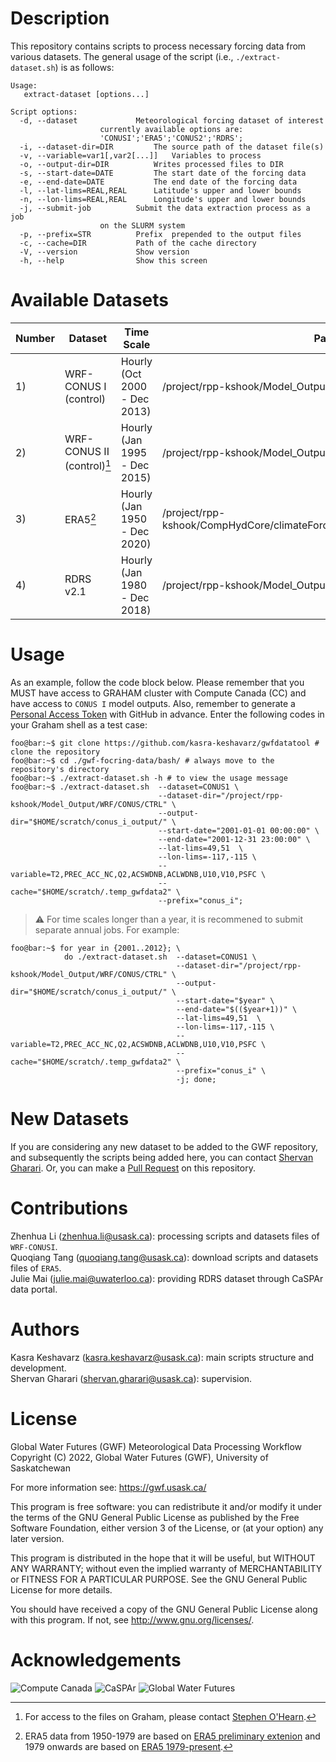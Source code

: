 # Description
This repository contains scripts to process necessary forcing data from various datasets. The general usage of the script (i.e., `./extract-dataset.sh`) is as follows:

```console
Usage:
   extract-dataset [options...]

Script options:
  -d, --dataset				Meteorological forcing dataset of interest
					currently available options are:
					'CONUSI';'ERA5';'CONUS2';'RDRS';
  -i, --dataset-dir=DIR			The source path of the dataset file(s)
  -v, --variable=var1[,var2[...]]	Variables to process
  -o, --output-dir=DIR			Writes processed files to DIR
  -s, --start-date=DATE			The start date of the forcing data
  -e, --end-date=DATE			The end date of the forcing data
  -l, --lat-lims=REAL,REAL		Latitude's upper and lower bounds
  -n, --lon-lims=REAL,REAL		Longitude's upper and lower bounds
  -j, --submit-job			Submit the data extraction process as a job
					on the SLURM system
  -p, --prefix=STR			Prefix  prepended to the output files
  -c, --cache=DIR			Path of the cache directory
  -V, --version				Show version
  -h, --help				Show this screen

```
# Available Datasets
|Number|Dataset                   |Time Scale                      |Path on CC Graham                                                                   |DOI                      |
|------|--------------------------|--------------------------------|------------------------------------------------------------------------------------|-------------------------|
|1)    |WRF-CONUS I (control)     |Hourly (Oct 2000 - Dec 2013)    |/project/rpp-kshook/Model_Output/WRF/CONUS/CTRL                                     |10.1007/s00382-016-3327-9|
|2)    |WRF-CONUS II (control)[^1]|Hourly (Jan 1995 - Dec 2015)    |/project/rpp-kshook/Model_Output/wrf-conus/CONUSII/hist                             |10.5065/49SN-8E08        |
|3)    |ERA5[^2]                  |Hourly (Jan 1950 - Dec 2020)    |/project/rpp-kshook/CompHydCore/climateForcingData/ERA5/ERA5_for_SUMMA/2_merged_data|10.24381/cds.adbb2d47 and [link](https://cds.climate.copernicus.eu/cdsapp#!/dataset/reanalysis-era5-single-levels-preliminary-back-extension?tab=overview)|
|4)    |RDRS v2.1                 |Hourly (Jan 1980 - Dec 2018)    |/project/rpp-kshook/Model_Output/RDRSv2.1                                           |10.5194/hess-25-4917-2021|


[^1]: For access to the files on Graham, please contact [Stephen O'Hearn](mailto:sdo124@mail.usask.ca).
[^2]: ERA5 data from 1950-1979 are based on [ERA5 preliminary extenion](https://cds.climate.copernicus.eu/cdsapp#!/dataset/reanalysis-era5-single-levels-preliminary-back-extension?tab=overview) and 1979 onwards are based on [ERA5 1979-present](https://doi.org/10.24381/cds.adbb2d47). 

# Usage 
As an example, follow the code block below. Please remember that you MUST have access to GRAHAM cluster with Compute Canada (CC) and have access to `CONUS I` model outputs. Also, remember to generate a [Personal Access Token](https://docs.github.com/en/authentication/keeping-your-account-and-data-secure/creating-a-personal-access-token) with GitHub in advance. Enter the following codes in your Graham shell as a test case:

```console
foo@bar:~$ git clone https://github.com/kasra-keshavarz/gwfdatatool # clone the repository
foo@bar:~$ cd ./gwf-focring-data/bash/ # always move to the repository's directory
foo@bar:~$ ./extract-dataset.sh -h # to view the usage message
foo@bar:~$ ./extract-dataset.sh  --dataset=CONUS1 \
                                 --dataset-dir="/project/rpp-kshook/Model_Output/WRF/CONUS/CTRL" \
                                 --output-dir="$HOME/scratch/conus_i_output/" \
                                 --start-date="2001-01-01 00:00:00" \
                                 --end-date="2001-12-31 23:00:00" \
                                 --lat-lims=49,51  \
                                 --lon-lims=-117,-115 \
                                 --variable=T2,PREC_ACC_NC,Q2,ACSWDNB,ACLWDNB,U10,V10,PSFC \
                                 --cache="$HOME/scratch/.temp_gwfdata2" \
                                 --prefix="conus_i";
```
> :warning: For time scales longer than a year, it is recommened to submit separate annual jobs. For example:
```console
foo@bar:~$ for year in {2001..2012}; \
            do ./extract-dataset.sh  --dataset=CONUS1 \
                                     --dataset-dir="/project/rpp-kshook/Model_Output/WRF/CONUS/CTRL" \
                                     --output-dir="$HOME/scratch/conus_i_output/" \
                                     --start-date="$year" \
                                     --end-date="$(($year+1))" \
                                     --lat-lims=49,51  \
                                     --lon-lims=-117,-115 \
                                     --variable=T2,PREC_ACC_NC,Q2,ACSWDNB,ACLWDNB,U10,V10,PSFC \
                                     --cache="$HOME/scratch/.temp_gwfdata2" \
                                     --prefix="conus_i" \
                                     -j; done;
```

# New Datasets
If you are considering any new dataset to be added to the GWF repository, and subsequently the scripts being added here, you can contact [Shervan Gharari](mailto:shervan.gharari@usask.ca). Or, you can make a [Pull Request](https://docs.github.com/en/pull-requests/collaborating-with-pull-requests/proposing-changes-to-your-work-with-pull-requests/creating-a-pull-request) on this repository.

# Contributions
Zhenhua Li (zhenhua.li@usask.ca): processing scripts and datasets files of `WRF-CONUSI`.<br>
Quoqiang Tang (quoqiang.tang@usask.ca): download scripts and datasets files of `ERA5`.<br>
Julie Mai (julie.mai@uwaterloo.ca): providing RDRS dataset through CaSPAr data portal.<br>

# Authors
Kasra Keshavarz (kasra.keshavarz@usask.ca): main scripts structure and development.<br>
Shervan Gharari (shervan.gharari@usask.ca): supervision.<br>

# License
Global Water Futures (GWF) Meteorological Data Processing Workflow<br>
Copyright (C) 2022, Global Water Futures (GWF), University of Saskatchewan

For more information see: https://gwf.usask.ca/

This program is free software: you can redistribute it and/or modify
it under the terms of the GNU General Public License as published by
the Free Software Foundation, either version 3 of the License, or
(at your option) any later version.

This program is distributed in the hope that it will be useful,
but WITHOUT ANY WARRANTY; without even the implied warranty of
MERCHANTABILITY or FITNESS FOR A PARTICULAR PURPOSE.  See the
GNU General Public License for more details.

You should have received a copy of the GNU General Public License
along with this program.  If not, see <http://www.gnu.org/licenses/>.

# Acknowledgements
![Compute Canada](https://www.computecanada.ca/wp-content/uploads/2015/04/BILINGUAL-CC-WEB-LOGO.png)
![CaSPAr](https://caspar-data.ca/assets/images/logos/CaSPAR_Logo_White.png)
![Global Water Futures](https://gwf.usask.ca/images/logos/gwf-simple-horizontal.svg)
